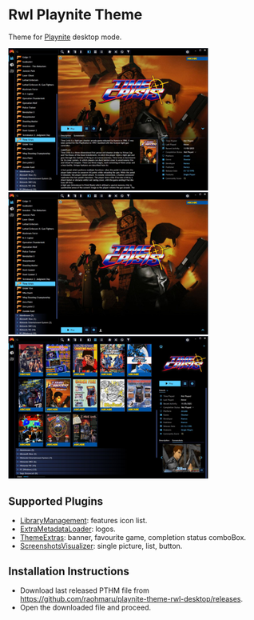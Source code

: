 # Rwl Playnite Theme

Theme for [Playnite](https://playnite.link/) desktop mode.

[<img src="https://raw.githubusercontent.com/raohmaru/playnite-theme-rwl-desktop/main/Screenshots/playnite-theme-rwl-desktop-1.jpg" alt="Rwl Playnite Theme screen" width="400">](https://raw.githubusercontent.com/raohmaru/playnite-theme-rwl-desktop/main/Screenshots/playnite-theme-rwl-desktop-1.jpg)
[<img src="https://raw.githubusercontent.com/raohmaru/playnite-theme-rwl-desktop/main/Screenshots/playnite-theme-rwl-desktop-2.jpg" alt="Rwl Playnite Theme screen" width="400">](https://raw.githubusercontent.com/raohmaru/playnite-theme-rwl-desktop/main/Screenshots/playnite-theme-rwl-desktop-2.jpg)
[<img src="https://raw.githubusercontent.com/raohmaru/playnite-theme-rwl-desktop/main/Screenshots/playnite-theme-rwl-desktop-3.jpg" alt="Rwl Playnite Theme screen" width="400">](https://raw.githubusercontent.com/raohmaru/playnite-theme-rwl-desktop/main/Screenshots/playnite-theme-rwl-desktop-3.jpg)

## Supported Plugins

+ [LibraryManagement](https://playnite.link/forum/thread-544.html): features icon list.
+ [ExtraMetadataLoader](https://playnite.link/addons.html#ExtraMetadataLoader_705fdbca-e1fc-4004-b839-1d040b8b4429): logos.
+ [ThemeExtras](https://github.com/felixkmh/ThemeExtras-for-Playnite): banner, favourite game, completion status comboBox.
+ [ScreenshotsVisualizer](https://playnite.link/forum/thread-514.html): single picture, list, button.

## Installation Instructions

+ Download last released PTHM file from https://github.com/raohmaru/playnite-theme-rwl-desktop/releases.
+ Open the downloaded file and proceed.
